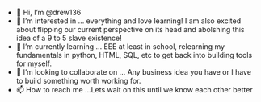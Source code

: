 - 👋 Hi, I’m @drew136
- 👀 I’m interested in ... everything and love learning! I am also excited about flipping our current perspective on its head and abolshing this idea of a 9 to 5 slave existence!
- 🌱 I’m currently learning ... EEE at least in school, relearning my fundamentals in python, HTML, SQL, etc to get back into building tools for myself.
- 💞️ I’m looking to collaborate on ... Any business idea you have or I have to build something worth working for.
- 📫 How to reach me ...Lets wait on this until we know each other better

<!---
drew136/drew136 is a ✨ special ✨ repository because its `README.md` (this file) appears on your GitHub profile.
You can click the Preview link to take a look at your changes.
--->
